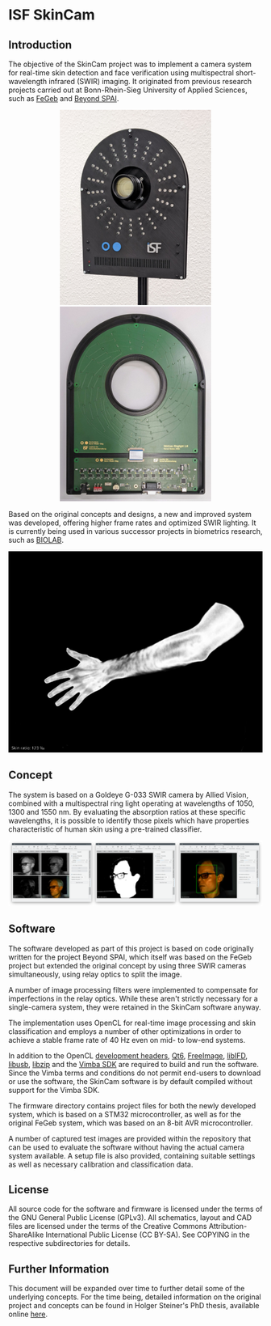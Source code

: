 # ISF SkinCam

## Introduction

The objective of the SkinCam project was to implement a camera system for real-time skin detection and face verification using multispectral short-wavelength infrared (SWIR) imaging. It originated from previous research projects carried out at Bonn-Rhein-Sieg University of Applied Sciences, such as [FeGeb](https://www.h-brs.de/de/fegeb) and [Beyond SPAI](https://www.h-brs.de/en/beyond-spai).

<p align="center">
  <img src="Images/SkinCam1.jpg" width="300">
  <img src="Images/SkinCam2.jpg" width="300">
</p>

Based on the original concepts and designs, a new and improved system was developed, offering higher frame rates and optimized SWIR lighting. It is currently being used in various successor projects in biometrics research, such as [BIOLAB](https://www.h-brs.de/en/isf/biolab).

<p align="center">
  <img src="Images/Classifier.png" width="600">
</p>

## Concept

The system is based on a Goldeye G-033 SWIR camera by Allied Vision, combined with a multispectral ring light operating at wavelengths of 1050, 1300 and 1550 nm. By evaluating the absorption ratios at these specific wavelengths, it is possible to identify those pixels which have properties characteristic of human skin using a pre-trained classifier.

<p align="center">
  <img src="Images/Software.png">
</p>

## Software

The software developed as part of this project is based on code originally written for the project Beyond SPAI, which itself was based on the FeGeb project but extended the original concept by using three SWIR cameras simultaneously, using relay optics to split the image.

A number of image processing filters were implemented to compensate for imperfections in the relay optics. While these aren't strictly necessary for a single-camera system, they were retained in the SkinCam software anyway.

The implementation uses OpenCL for real-time image processing and skin classification and employs a number of other optimizations in order to achieve a stable frame rate of 40 Hz even on mid- to low-end systems.

In addition to the OpenCL [development headers](https://github.com/KhronosGroup/OpenCL-CLHPP), [Qt6](https://www.qt.io/product/qt6), [FreeImage](https://freeimage.sourceforge.io/), [libIFD](https://github.com/ISF-H-BRS/FaceDetector), [libusb](https://libusb.info/), [libzip](https://libzip.org/) and the [Vimba SDK](https://www.alliedvision.com/en/products/vimba-sdk/) are required to build and run the software. Since the Vimba terms and conditions do not permit end-users to download or use the software, the SkinCam software is by default compiled without support for the Vimba SDK.

The firmware directory contains project files for both the newly developed system, which is based on a STM32 microcontroller, as well as for the original FeGeb system, which was based on an 8-bit AVR microcontroller.

A number of captured test images are provided within the repository that can be used to evaluate the software without having the actual camera system available. A setup file is also provided, containing suitable settings as well as necessary calibration and classification data.

## License

All source code for the software and firmware is licensed under the terms of the GNU General Public License (GPLv3). All schematics, layout and CAD files are licensed under the terms of the Creative Commons Attribution-ShareAlike International Public License (CC BY-SA). See COPYING in the respective subdirectories for details.

## Further Information

This document will be expanded over time to further detail some of the underlying concepts. For the time being, detailed information on the original project and concepts can be found in Holger Steiner's PhD thesis, available online [here](http://www.grk1564.uni-siegen.de/publicationPDFbyID?ID=825).
